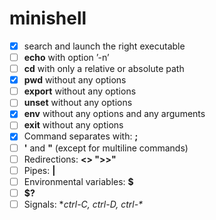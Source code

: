 # minishell

- [X] search and launch the right executable
- [ ] **echo** with option ’-n’
- [ ] **cd** with only a relative or absolute path
- [X] **pwd** without any options
- [ ] **export** without any options
- [ ] **unset** without any options
- [X] **env** without any options and any arguments
- [ ] **exit** without any options
- [X] Command separates with: **;**
- [ ] **'** and **"** (except for multiline commands)
- [ ] Redirections: **<> ">>"**
- [ ] Pipes: **|**
- [ ] Environmental variables: **$**
- [ ] **$?**
- [ ] Signals: **ctrl-C, ctrl-D, ctrl-\**
